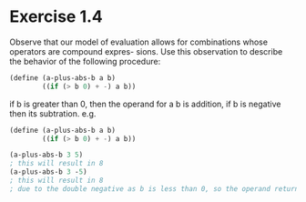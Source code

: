# Exercise 1.4
Observe that our model of evaluation allows for combinations whose operators are compound expres- sions. Use this observation to describe the behavior of the following procedure:

```scheme
(define (a-plus-abs-b a b)
        ((if (> b 0) + -) a b))
```
if b is greater than 0, then the operand for a b is addition, if b is negative then its subtration.
e.g.

```scheme
(define (a-plus-abs-b a b)
        ((if (> b 0) + -) a b))

(a-plus-abs-b 3 5)
; this will result in 8
(a-plus-abs-b 3 -5)
; this will result in 8
; due to the double negative as b is less than 0, so the operand returns - and then 3 - -5 is equal to 3+5

```